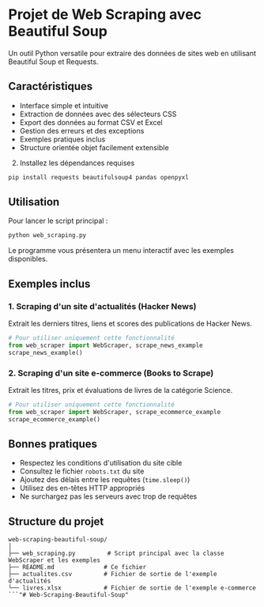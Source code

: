 # Projet de Web Scraping avec Beautiful Soup

Un outil Python versatile pour extraire des données de sites web en utilisant Beautiful Soup et Requests.


## Caractéristiques

- Interface simple et intuitive
- Extraction de données avec des sélecteurs CSS
- Export des données au format CSV et Excel
- Gestion des erreurs et des exceptions
- Exemples pratiques inclus
- Structure orientée objet facilement extensible


2. Installez les dépendances requises

```bash
pip install requests beautifulsoup4 pandas openpyxl
```

## Utilisation

Pour lancer le script principal :

```bash
python web_scraping.py
```

Le programme vous présentera un menu interactif avec les exemples disponibles.

## Exemples inclus

### 1. Scraping d'un site d'actualités (Hacker News)

Extrait les derniers titres, liens et scores des publications de Hacker News.

```python
# Pour utiliser uniquement cette fonctionnalité
from web_scraper import WebScraper, scrape_news_example
scrape_news_example()
```

### 2. Scraping d'un site e-commerce (Books to Scrape)

Extrait les titres, prix et évaluations de livres de la catégorie Science.

```python
# Pour utiliser uniquement cette fonctionnalité
from web_scraper import WebScraper, scrape_ecommerce_example
scrape_ecommerce_example()
```

## Bonnes pratiques

- Respectez les conditions d'utilisation du site cible
- Consultez le fichier `robots.txt` du site
- Ajoutez des délais entre les requêtes (`time.sleep()`)
- Utilisez des en-têtes HTTP appropriés
- Ne surchargez pas les serveurs avec trop de requêtes

## Structure du projet

```
web-scraping-beautiful-soup/
│
├── web_scraping.py         # Script principal avec la classe WebScraper et les exemples
├── README.md              # Ce fichier
├── actualites.csv         # Fichier de sortie de l'exemple d'actualités
└── livres.xlsx            # Fichier de sortie de l'exemple e-commerce
```"# Web-Scraping-Beautiful-Soup" 
